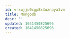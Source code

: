 ```yaml
---
id: vrxwjju9cgp8x3uznpya3vm
title: Mongodb
desc: ''
updated: 1641450825696
created: 1641450825696
---
```




